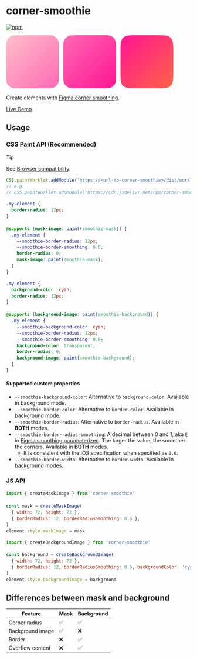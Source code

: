 # corner-smoothie

[![npm](https://img.shields.io/npm/v/corner-smoothie.svg)](https://www.npmjs.com/package/corner-smoothie)

![Squircle without smoothing](./playground/squircle.svg)
&nbsp;
![Squircle with full smoothing](./playground/squircle-smoothie-60.svg)
&nbsp;
![Squircle with full smoothing](./playground/squircle-smoothie-100.svg)

Create elements with [Figma corner smoothing](https://www.figma.com/blog/desperately-seeking-squircles/).

[Live Demo](https://raw.githack.com/CyanSalt/corner-smoothie/main/playground/index.html)

## Usage

### CSS Paint API (Recommended)

> [!TIP]
> See [Browser compatibility](https://developer.mozilla.org/en-US/docs/Web/API/CSS_Painting_API#browser_compatibility).

```js
CSS.paintWorklet.addModule('https://<url-to-corner-smoothie>/dist/worklet.js')
// e.g.
// CSS.paintWorklet.addModule('https://cdn.jsdelivr.net/npm/corner-smoothie/dist/worklet.js')
```

```css
.my-element {
  border-radius: 12px;
}

@supports (mask-image: paint(smoothie-mask)) {
  .my-element {
    --smoothie-border-radius: 12px;
    --smoothie-border-smoothing: 0.6;
    border-radius: 0;
    mask-image: paint(smoothie-mask);
  }
}
```

```css
.my-element {
  background-color: cyan;
  border-radius: 12px;
}

@supports (background-image: paint(smoothie-background)) {
  .my-element {
    --smoothie-background-color: cyan;
    --smoothie-border-radius: 12px;
    --smoothie-border-smoothing: 0.6;
    background-color: transparent;
    border-radius: 0;
    background-image: paint(smoothie-background);
  }
}
```

#### Supported custom properties

- `--smoothie-background-color`: Alternative to `background-color`. Available in background mode.
- `--smoothie-border-color`: Alternative to `border-color`. Available in background mode.
- `--smoothie-border-radius`: Alternative to `border-radius`. Available in **BOTH** modes.
- `--smoothie-border-radius-smoothing`: A decimal between 0 and 1, aka `ξ` in [Figma smoothing parameterized](https://www.figma.com/blog/desperately-seeking-squircles/#breakthrough-smoothing-parameterized). The larger the value, the smoother the corners. Available in **BOTH** modes.
    - It is consistent with the iOS specification when specified as `0.6`.
- `--smoothie-border-width`: Alternative to `border-width`. Available in background modes.

### JS API

```js
import { createMaskImage } from 'corner-smoothie'

const mask = createMaskImage(
  { width: 72, height: 72 },
  { borderRadius: 12, borderRadiusSmoothing: 0.6 },
)
element.style.maskImage = mask
```

```js
import { createBackgroundImage } from 'corner-smoothie'

const background = createBackgroundImage(
  { width: 72, height: 72 },
  { borderRadius: 12, borderRadiusSmoothing: 0.6, backgroundColor: 'cyan' },
)
element.style.backgroundImage = background
```

## Differences between mask and background

| Feature | Mask | Background |
| --- | --- | --- |
| Corner radius | ✅ | ✅ |
| Background image | ✅ | ❌ |
| Border | ❌ | ✅ |
| Overflow content | ❌ | ✅ |
